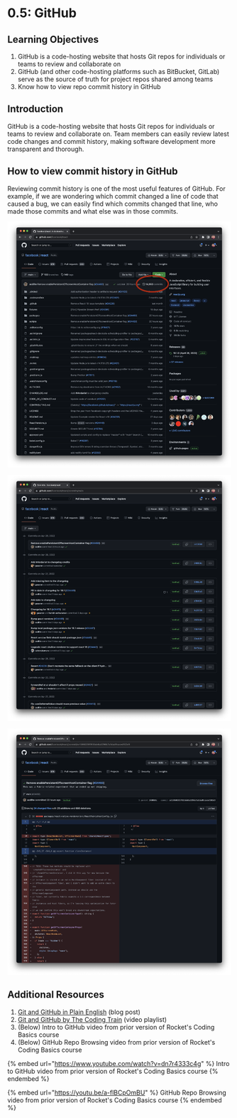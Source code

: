 # 0.5: GitHub

## Learning Objectives

1. GitHub is a code-hosting website that hosts Git repos for individuals or teams to review and collaborate on
2. GitHub (and other code-hosting platforms such as BitBucket, GitLab) serve as the source of truth for project repos shared among teams
3. Know how to view repo commit history in GitHub

## Introduction

GitHub is a code-hosting website that hosts Git repos for individuals or teams to review and collaborate on. Team members can easily review latest code changes and commit history, making software development more transparent and thorough.

## How to view commit history in GitHub

Reviewing commit history is one of the most useful features of GitHub. For example, if we are wondering which commit changed a line of code that caused a bug, we can easily find which commits changed that line, who made those commits and what else was in those commits.&#x20;

![Click the number of commits on a repo's GitHub page to view a list of all its commits](<../../.gitbook/assets/0.5 - GitHub - 1) View Commits.png>)

![Click on any commits in the repo's commit history to view the details of that commit](<../../.gitbook/assets/0.5 - GitHub - 2) Commit List.png>)

![We can review complete details of each commit in GitHub](<../../.gitbook/assets/0.5 - GitHub - 3) Commit Contents.png>)

## Additional Resources

1. [Git and GitHub in Plain English](https://blog.red-badger.com/2016/11/29/gitgithub-in-plain-english) (blog post)
2. [Git and GitHub by The Coding Train](https://youtube.com/playlist?list=PLRqwX-V7Uu6ZF9C0YMKuns9sLDzK6zoiV) (video playlist)
3. (Below) Intro to GitHub video from prior version of Rocket's Coding Basics course
4. (Below) GitHub Repo Browsing video from prior version of Rocket's Coding Basics course

{% embed url="https://www.youtube.com/watch?v=dn7r4333c4g" %}
Intro to GitHub video from prior version of Rocket's Coding Basics course
{% endembed %}

{% embed url="https://youtu.be/a-flBCpOmBU" %}
GitHub Repo Browsing video from prior version of Rocket's Coding Basics course
{% endembed %}
